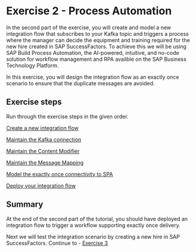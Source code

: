 # Exercise 2 - Process Automation

In the second part of the exercise, you will create and model a new integration flow that subscribes to your Kafka topic and triggers a process where the manager can decide the equipment and training required for the new hire created in SAP SuccessFactors. 
To achieve this we will be using SAP Build Process Automation, the AI-powered, intuitive, and no-code solution for workflow management and RPA availble on the SAP Business Technology Platform. 

In this exercise, you will design the integration flow as an exactly once scenario to ensure that the duplicate messages are avoided.

## Exercise steps

Run through the exercise steps in the given order.

[Create a new integration flow](ex21)

[Maintain the Kafka connection](ex22)

[Maintain the Content Modifier](ex23)

[Maintain the Message Mapping](ex24)

[Model the exactly once connectivity to SPA](ex25)

[Deploy your integration flow](ex26)


## Summary

At the end of the second part of the tutorial, you should have deployed an integration flow to trigger a workflow supporting exactly once delivery.

Next we will test the integration scenario by creating a new hire in SAP SuccessFactors. Continue to - [Exercise 3](/exercises/ex3)
